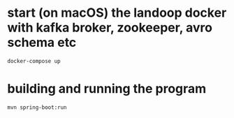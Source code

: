 # start (on macOS) the landoop docker with kafka broker, zookeeper, avro schema etc

    docker-compose up
    
# building and running the program

    mvn spring-boot:run
